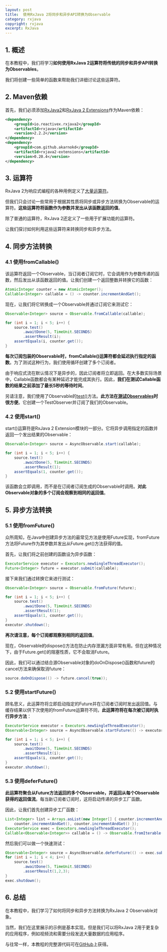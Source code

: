 ```yaml
---
layout: post
title:  使用RxJava 2将同步和异步API转换为Observable
category: rxjava
copyright: rxjava
excerpt: RxJava
---
```


## 1. 概述

在本教程中，我们将学习**如何使用RxJava 2运算符将传统的同步和异步API转换为Observables**。

我们将创建一些简单的函数来帮助我们详细讨论这些运算符。

## 2. Maven依赖

首先，我们必须添加[RxJava2](https://search.maven.org/search?q=a:rxjava)和[RxJava 2 Extensions](https://search.maven.org/search?q=a:rxjava2-extensions)作为Maven依赖：

```xml
<dependency>
    <groupId>io.reactivex.rxjava2</groupId>
    <artifactId>rxjava</artifactId>
    <version>2.2.2</version>
</dependency>
<dependency>
    <groupId>com.github.akarnokd</groupId>
    <artifactId>rxjava2-extensions</artifactId>
    <version>0.20.4</version>
</dependency>
```

## 3. 运算符

RxJava 2为响应式编程的各种用例定义了[大量运算符](https://github.com/ReactiveX/RxJava/wiki/Alphabetical-List-of-Observable-Operators)。

但我们只会讨论一些常用于根据其性质将同步或异步方法转换为Observable的运算符。**这些运算符将函数作为参数并发出从该函数返回的值**。

除了普通的运算符，RxJava 2还定义了一些用于扩展功能的运算符。

让我们探讨如何利用这些运算符来转换同步和异步方法。

## 4. 同步方法转换

### 4.1 使用fromCallable()

该运算符返回一个Observable，当订阅者订阅它时，它会调用作为参数传递的函数，然后发出从该函数返回的值。让我们创建一个返回整数并转换它的函数：

```java
AtomicInteger counter = new AtomicInteger();
Callable<Integer> callable = () -> counter.incrementAndGet();
```

现在，让我们将它转换成一个Observable并通过订阅它来测试它：

```java
Observable<Integer> source = Observable.fromCallable(callable);

for (int i = 1; i < 5; i++) {
    source.test()
        .awaitDone(5, TimeUnit.SECONDS)
        .assertResult(i);
    assertEquals(i, counter.get());
}
```

**每次订阅包装的Observable时，fromCallable()运算符都会延迟执行指定的函数**。为了测试这种行为，我们使用循环创建了多个订阅者。

由于响应式流在默认情况下是异步的，因此订阅者将立即返回。在大多数实际场景中，Callable函数都会有某种延迟才能完成其执行。因此，**我们在测试Callable函数的结果之前添加了最长5秒的等待时间**。

另请注意，我们使用了Observable的[test()](http://reactivex.io/RxJava/javadoc/io/reactivex/Observable.html#test--)方法。**此方法在[测试Observables](https://www.baeldung.com/rxjava-testing)时很方便**。它创建一个TestObserver并订阅了我们的Observable。

### 4.2 使用start()

start()运算符是RxJava 2 Extension模块的一部分。它将异步调用指定的函数并返回一个发出结果的Observable：

```java
Observable<Integer> source = AsyncObservable.start(callable);

for (int i = 1; i < 5; i++) {
    source.test()
        .awaitDone(5, TimeUnit.SECONDS)
        .assertResult(1);
    assertEquals(1, counter.get());
}
```

该函数会立即调用，而不是在订阅者订阅生成的Observable时调用。**对此Observable对象的多个订阅会观察到相同的返回值**。

## 5. 异步方法转换

### 5.1 使用fromFuture()

众所周知，在Java中创建异步方法的最常见方法是使用Future实现，fromFuture方法将Future作为其参数并发出从Future.get()方法获得的值。

首先，让我们将之前创建的函数设为异步函数：

```java
ExecutorService executor = Executors.newSingleThreadExecutor();
Future<Integer> future = executor.submit(callable);
```

接下来我们通过转换它来进行测试：

```java
Observable<Integer> source = Observable.fromFuture(future);

for (int i = 1; i < 5; i++) {
    source.test()
        .awaitDone(5, TimeUnit.SECONDS)
        .assertResult(1);
    assertEquals(1, counter.get());
}
executor.shutdown();
```

**再次请注意，每个订阅都观察到相同的返回值**。

现在，Observable的dispose()方法在防止内存泄漏方面非常有用。但在这种情况下，由于Future.get()的阻塞性质，它不会取消Future。

因此，我们可以通过结合源Observable对象的doOnDispose()函数和future的cancel方法来确保取消future：

```java
source.doOnDispose(() -> future.cancel(true));
```

### 5.2 使用startFuture()

顾名思义，此运算符将立即启动指定的Future并在订阅者订阅时发出返回值。与缓存结果以供下次使用的fromFuture运算符不同，**此运算符将在每次被订阅时执行异步方法**：

```java
ExecutorService executor = Executors.newSingleThreadExecutor();
Observable<Integer> source = AsyncObservable.startFuture(() -> executor.submit(callable));

for (int i = 1; i < 5; i++) {
    source.test()
        .awaitDone(5, TimeUnit.SECONDS)
        .assertResult(i);
    assertEquals(i, counter.get());
}
executor.shutdown();
```

### 5.3 使用deferFuture()

**此运算符聚合从Future方法返回的多个Observable，并返回从每个Observable获得的返回值流**。每当新订阅者订阅时，这将启动传递的异步工厂函数。

因此，让我们首先创建异步工厂函数：

```java
List<Integer> list = Arrays.asList(new Integer[] { counter.incrementAndGet(), 
    counter.incrementAndGet(), counter.incrementAndGet() });
ExecutorService exec = Executors.newSingleThreadExecutor();
Callable<Observable<Integer>> callable = () -> Observable.fromIterable(list);
```

然后我们可以做一个快速测试：

```java
Observable<Integer> source = AsyncObservable.deferFuture(() -> exec.submit(callable));
for (int i = 1; i < 4; i++) {
    source.test()
        .awaitDone(5, TimeUnit.SECONDS)
        .assertResult(1,2,3);
}
exec.shutdown();
```

## 6. 总结

在本教程中，我们学习了如何将同步和异步方法转换为RxJava 2 Observable对象。

当然，我们在这里展示的示例是基本实现。但是我们可以将RxJava 2用于更复杂的应用程序，例如视频流和需要分段发送大量数据的应用程序。

与往常一样，本教程的完整源代码可在[GitHub](https://github.com/tuyucheng7/taketoday-tutorial4j/tree/master/rxjava-modules/rxjava-operators)上获得。